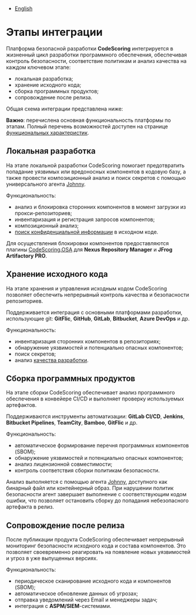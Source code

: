 - [English](../integration-stages.en/)

# Этапы интеграции

Платформа безопасной разработки **CodeScoring** интегрируется в жизненный цикл разработки программного обеспечения, обеспечивая контроль безопасности, соответствие политикам и анализ качества на каждом ключевом этапе:

- локальная разработка;
- хранение исходного кода;
- сборка программных продуктов;
- сопровождение после релиза.

Общая схема интеграции представлена ниже:

**Важно**: перечислена основная функциональность платформы по этапам. Полный перечень возможностей доступен на странице [функциональных характеристик](/functionality).

## Локальная разработка

На этапе локальной разработки CodeScoring помогает предотвратить попадание уязвимых или вредоносных компонентов в кодовую базу, а также провести композиционный анализ и поиск секретов с помощью универсального агента [Johnny](/agent).

Функциональность:

- анализ и блокировка сторонних компонентов в момент загрузки из прокси-репозиториев;
- инвентаризация и регистрация запросов компонентов;
- композиционный анализ;
- [поиск конфиденциальной информации](/secrets) в исходном коде.

Для осуществления блокировки компонентов предоставляются плагины [CodeScoring.OSA](/osa) для **Nexus Repository Manager** и **JFrog Artifactory PRO**.

## Хранение исходного кода

На этапе хранения и управления исходным кодом CodeScoring позволяет обеспечить непрерывный контроль качества и безопасности репозиториев.

Поддерживается интеграция с основными платформами разработки, использующие git: **GitFlic**, **GitHub**, **GitLab**, **Bitbucket**, **Azure DevOps** и др.

Функциональность:

- инвентаризация сторонних компонентов в репозиториях;
- обнаружение уязвимостей и потенциально опасных компонентов;
- поиск секретов;
- анализ [качества разработки](/tqi).

## Сборка программных продуктов

На этапе сборки CodeScoring обеспечивает анализ программного обеспечения в конвейере CI/CD и выполняет проверку используемых артефактов.

Поддерживаются инструменты автоматизации: **GitLab CI/CD**, **Jenkins**, **Bitbucket Pipelines**, **TeamCity**, **Bamboo**, **GitFlic** и др.

Функциональность:

- автоматическое формирование перечня программных компонентов (SBOM);
- обнаружение уязвимостей и потенциально опасных компонентов;
- анализ лицензионной совместимости;
- контроль соответствия сборки политикам безопасности.

Анализ выполняется с помощью агента [Johnny](/agent), доступного как бинарный файл или контейнерный образ. При нарушении политик безопасности агент завершает выполнение с соответствующим кодом ошибки, что позволяет остановить сборку до попадания небезопасного артефакта в релиз.

## Сопровождение после релиза

После публикации продукта CodeScoring обеспечивает непрерывный мониторинг безопасности исходного кода и состава компонентов. Это позволяет своевременно реагировать на появление новых уязвимостей и угроз в уже выпущенных версиях.

Функциональность:

- периодическое сканирование исходного кода и компонентов (SBOM);
- автоматическое обновление данных об угрозах;
- отправка уведомлений через Email и менеджеры задач;
- интеграция с **ASPM/SIEM**-системами.
